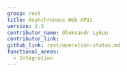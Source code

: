 ```yaml
---
group: rest
title: Asynchronous Web APIs
version: 2.3
contributor_name: Oleksandr Lykun
contributor_link: 
github_link: rest/operation-status.md
functional_areas:
  - Integration
---
```


